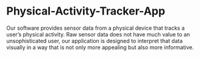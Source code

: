 # Physical-Activity-Tracker-App
Our software provides sensor data from a physical device that tracks a user’s physical activity. Raw sensor data does not have much value to an unsophisticated user, our application is designed to interpret that data visually in a way that is not only more appealing but also more informative.
